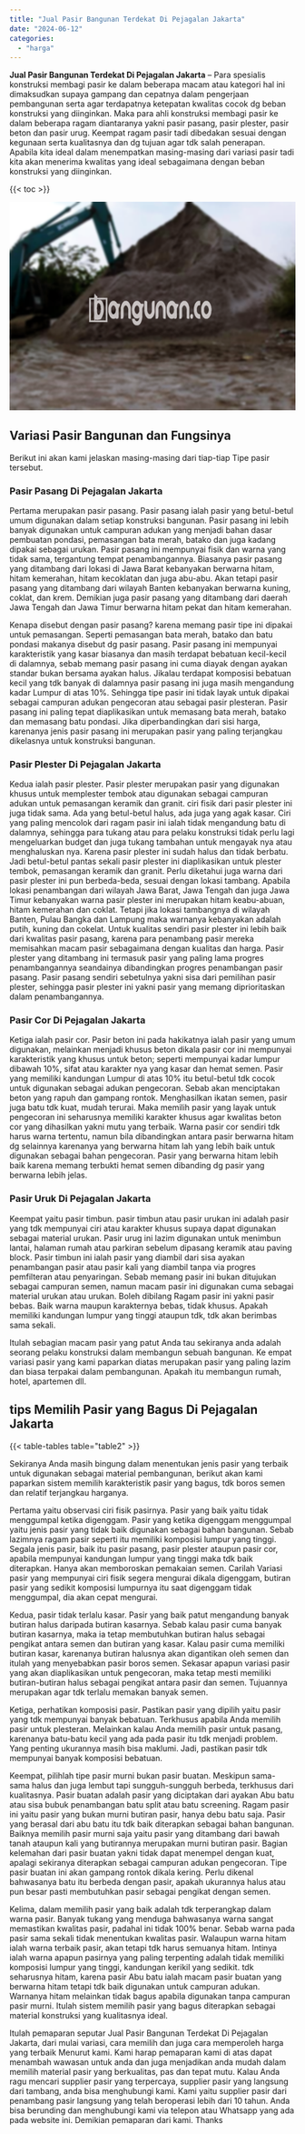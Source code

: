 ```yaml
---
title: "Jual Pasir Bangunan Terdekat Di Pejagalan Jakarta"
date: "2024-06-12"
categories: 
  - "harga"
---
```


**Jual Pasir Bangunan Terdekat Di Pejagalan Jakarta** – Para spesialis konstruksi membagi pasir ke dalam beberapa macam atau kategori hal ini dimaksudkan supaya gampang dan cepatnya dalam pengerjaan pembangunan serta agar terdapatnya ketepatan kwalitas cocok dg beban konstruksi yang diinginkan. Maka para ahli konstruksi membagi pasir ke dalam beberapa ragam diantaranya yakni pasir pasang, pasir plester, pasir beton dan pasir urug. Keempat ragam pasir tadi dibedakan sesuai dengan kegunaan serta kualitasnya dan dg tujuan agar tdk salah penerapan. Apabila kita ideal dalam menempatkan masing-masing dari variasi pasir tadi kita akan menerima kwalitas yang ideal sebagaimana dengan beban konstruksi yang diinginkan.

{{< toc >}}

![Jual Pasir Bangunan Terdekat Di Pejagalan Jakarta](/images/jual-pasir-bangunan-29.png)

## Variasi Pasir Bangunan dan Fungsinya

Berikut ini akan kami jelaskan masing-masing dari tiap-tiap Tipe pasir tersebut.

### Pasir Pasang Di Pejagalan Jakarta

Pertama merupakan pasir pasang. Pasir pasang ialah pasir yang betul-betul umum digunakan dalam setiap konstruksi bangunan. Pasir pasang ini lebih banyak digunakan untuk campuran adukan yang menjadi bahan dasar pembuatan pondasi, pemasangan bata merah, batako dan juga kadang dipakai sebagai urukan. Pasir pasang ini mempunyai fisik dan warna yang tidak sama, tergantung tempat penambangannya. Biasanya pasir pasang yang ditambang dari lokasi di Jawa Barat kebanyakan berwarna hitam, hitam kemerahan, hitam kecoklatan dan juga abu-abu. Akan tetapi pasir pasang yang ditambang dari wilayah Banten kebanyakan berwarna kuning, coklat, dan krem. Demikian juga pasir pasang yang ditambang dari daerah Jawa Tengah dan Jawa Timur berwarna hitam pekat dan hitam kemerahan.

Kenapa disebut dengan pasir pasang? karena memang pasir tipe ini dipakai untuk pemasangan. Seperti pemasangan bata merah, batako dan batu pondasi makanya disebut dg pasir pasang. Pasir pasang ini mempunyai karakteristik yang kasar biasanya dan masih terdapat bebatuan kecil-kecil di dalamnya, sebab memang pasir pasang ini cuma diayak dengan ayakan standar bukan bersama ayakan halus. Jikalau terdapat komposisi bebatuan kecil yang tdk banyak di dalamnya pasir pasang ini juga masih mengandung kadar Lumpur di atas 10%. Sehingga tipe pasir ini tidak layak untuk dipakai sebagai campuran adukan pengecoran atau sebagai pasir plesteran. Pasir pasang ini paling tepat diaplikasikan untuk memasang bata merah, batako dan memasang batu pondasi. Jika diperbandingkan dari sisi harga, karenanya jenis pasir pasang ini merupakan pasir yang paling terjangkau dikelasnya untuk konstruksi bangunan.

### Pasir Plester Di Pejagalan Jakarta

Kedua ialah pasir plester. Pasir plester merupakan pasir yang digunakan khusus untuk memplester tembok atau digunakan sebagai campuran adukan untuk pemasangan keramik dan granit. ciri fisik dari pasir plester ini juga tidak sama. Ada yang betul-betul halus, ada juga yang agak kasar. Ciri yang paling mencolok dari ragam pasir ini ialah tidak mengandung batu di dalamnya, sehingga para tukang atau para pelaku konstruksi tidak perlu lagi mengeluarkan budget dan juga tukang tambahan untuk mengayak nya atau menghaluskan nya. Karena pasir plester ini sudah halus dan tidak berbatu. Jadi betul-betul pantas sekali pasir plester ini diaplikasikan untuk plester tembok, pemasangan keramik dan granit. Perlu diketahui juga warna dari pasir plester ini pun berbeda-beda, sesuai dengan lokasi tambang. Apabila lokasi penambangan dari wilayah Jawa Barat, Jawa Tengah dan juga Jawa Timur kebanyakan warna pasir plester ini merupakan hitam keabu-abuan, hitam kemerahan dan coklat. Tetapi jika lokasi tambangnya di wilayah Banten, Pulau Bangka dan Lampung maka warnanya kebanyakan adalah putih, kuning dan cokelat. Untuk kualitas sendiri pasir plester ini lebih baik dari kwalitas pasir pasang, karena para penambang pasir mereka memisahkan macam pasir sebagaimana dengan kualitas dan harga. Pasir plester yang ditambang ini termasuk pasir yang paling lama progres penambangannya seandainya dibandingkan progres penambangan pasir pasang. Pasir pasang sendiri sebetulnya yakni sisa dari pemilihan pasir plester, sehingga pasir plester ini yakni pasir yang memang diprioritaskan dalam penambangannya.

### Pasir Cor Di Pejagalan Jakarta

Ketiga ialah pasir cor. Pasir beton ini pada hakikatnya ialah pasir yang umum digunakan, melainkan menjadi khusus beton dikala pasir cor ini mempunyai karakteristik yang khusus untuk beton; seperti mempunyai kadar lumpur dibawah 10%, sifat atau karakter nya yang kasar dan hemat semen. Pasir yang memiliki kandungan Lumpur di atas 10% itu betul-betul tdk cocok untuk digunakan sebagai adukan pengecoran. Sebab akan menciptakan beton yang rapuh dan gampang rontok. Menghasilkan ikatan semen, pasir juga batu tdk kuat, mudah terurai. Maka memilih pasir yang layak untuk pengecoran ini seharusnya memiliki karakter khusus agar kwalitas beton cor yang dihasilkan yakni mutu yang terbaik. Warna pasir cor sendiri tdk harus warna tertentu, namun bila dibandingkan antara pasir berwarna hitam dg selainnya karenanya yang berwarna hitam lah yang lebih baik untuk digunakan sebagai bahan pengecoran. Pasir yang berwarna hitam lebih baik karena memang terbukti hemat semen dibanding dg pasir yang berwarna lebih jelas.

### Pasir Uruk Di Pejagalan Jakarta

Keempat yaitu pasir timbun. pasir timbun atau pasir urukan ini adalah pasir yang tdk mempunyai ciri atau karakter khusus supaya dapat digunakan sebagai material urukan. Pasir urug ini lazim digunakan untuk menimbun lantai, halaman rumah atau parkiran sebelum dipasang keramik atau paving block. Pasir timbun ini ialah pasir yang diambil dari sisa ayakan penambangan pasir atau pasir kali yang diambil tanpa via progres pemfilteran atau penyaringan. Sebab memang pasir ini bukan ditujukan sebagai campuran semen, namun macam pasir ini digunakan cuma sebagai material urukan atau urukan. Boleh dibilang Ragam pasir ini yakni pasir bebas. Baik warna maupun karakternya bebas, tidak khusus. Apakah memiliki kandungan lumpur yang tinggi ataupun tdk, tdk akan berimbas sama sekali.

Itulah sebagian macam pasir yang patut Anda tau sekiranya anda adalah seorang pelaku konstruksi dalam membangun sebuah bangunan. Ke empat variasi pasir yang kami paparkan diatas merupakan pasir yang paling lazim dan biasa terpakai dalam pembangunan. Apakah itu membangun rumah, hotel, apartemen dll.

## tips Memilih Pasir yang Bagus Di Pejagalan Jakarta

{{< table-tables table="table2" >}}

Sekiranya Anda masih bingung dalam menentukan jenis pasir yang terbaik untuk digunakan sebagai material pembangunan, berikut akan kami paparkan sistem memilih karakteristik pasir yang bagus, tdk boros semen dan relatif terjangkau harganya.

Pertama yaitu observasi ciri fisik pasirnya. Pasir yang baik yaitu tidak menggumpal ketika digenggam. Pasir yang ketika digenggam menggumpal yaitu jenis pasir yang tidak baik digunakan sebagai bahan bangunan. Sebab lazimnya ragam pasir seperti itu memiliki komposisi lumpur yang tinggi. Segala jenis pasir, baik itu pasir pasang, pasir plester ataupun pasir cor, apabila mempunyai kandungan lumpur yang tinggi maka tdk baik diterapkan. Hanya akan memboroskan pemakaian semen. Carilah Variasi pasir yang mempunyai ciri fisik segera mengurai dikala digenggam, butiran pasir yang sedikit komposisi lumpurnya itu saat digenggam tidak menggumpal, dia akan cepat mengurai.

Kedua, pasir tidak terlalu kasar. Pasir yang baik patut mengandung banyak butiran halus daripada butiran kasarnya. Sebab kalau pasir cuma banyak butiran kasarnya, maka ia tetap membutuhkan butiran halus sebagai pengikat antara semen dan butiran yang kasar. Kalau pasir cuma memiliki butiran kasar, karenanya butiran halusnya akan digantikan oleh semen dan itulah yang menyebabkan pasir boros semen. Sekasar apapun variasi pasir yang akan diaplikasikan untuk pengecoran, maka tetap mesti memiliki butiran-butiran halus sebagai pengikat antara pasir dan semen. Tujuannya merupakan agar tdk terlalu memakan banyak semen.

Ketiga, perhatikan komposisi pasir. Pastikan pasir yang dipilih yaitu pasir yang tdk mempunyai banyak bebatuan. Terkhusus apabila Anda memilih pasir untuk plesteran. Melainkan kalau Anda memilih pasir untuk pasang, karenanya batu-batu kecil yang ada pada pasir itu tdk menjadi problem. Yang penting ukurannya masih bisa maklumi. Jadi, pastikan pasir tdk mempunyai banyak komposisi bebatuan.

Keempat, pilihlah tipe pasir murni bukan pasir buatan. Meskipun sama-sama halus dan juga lembut tapi sungguh-sungguh berbeda, terkhusus dari kualitasnya. Pasir buatan adalah pasir yang diciptakan dari ayakan Abu batu atau sisa bubuk penambangan batu split atau batu screening. Ragam pasir ini yaitu pasir yang bukan murni butiran pasir, hanya debu batu saja. Pasir yang berasal dari abu batu itu tdk baik diterapkan sebagai bahan bangunan. Baiknya memilih pasir murni saja yaitu pasir yang ditambang dari bawah tanah ataupun kali yang butirannya merupakan murni butiran pasir. Bagian kelemahan dari pasir buatan yakni tidak dapat menempel dengan kuat, apalagi sekiranya diterapkan sebagai campuran adukan pengecoran. Tipe pasir buatan ini akan gampang rontok dikala kering. Perlu dikenal bahwasanya batu itu berbeda dengan pasir, apakah ukurannya halus atau pun besar pasti membutuhkan pasir sebagai pengikat dengan semen.

Kelima, dalam memilih pasir yang baik adalah tdk terperangkap dalam warna pasir. Banyak tukang yang menduga bahwasanya warna sangat memastikan kwalitas pasir, padahal ini tidak 100% benar. Sebab warna pada pasir sama sekali tidak menentukan kwalitas pasir. Walaupun warna hitam ialah warna terbaik pasir, akan tetapi tdk harus semuanya hitam. Intinya ialah warna apapun pasirnya yang paling terpenting adalah tidak memiliki komposisi lumpur yang tinggi, kandungan kerikil yang sedikit. tdk seharusnya hitam, karena pasir Abu batu ialah macam pasir buatan yang berwarna hitam tetapi tdk baik digunakan untuk campuran adukan. Warnanya hitam melainkan tidak bagus apabila digunakan tanpa campuran pasir murni. Itulah sistem memilih pasir yang bagus diterapkan sebagai material konstruksi yang kualitasnya ideal.

Itulah pemaparan seputar Jual Pasir Bangunan Terdekat Di Pejagalan Jakarta, dari mulai variasi, cara memilih dan juga cara memperoleh harga yang terbaik Menurut kami. Kami harap pemaparan kami di atas dapat menambah wawasan untuk anda dan juga menjadikan anda mudah dalam memilih material pasir yang berkualitas, pas dan tepat mutu. Kalau Anda ragu mencari supplier pasir yang terpercaya, supplier pasir yang langsung dari tambang, anda bisa menghubungi kami. Kami yaitu supplier pasir dari penambang pasir langsung yang telah beroperasi lebih dari 10 tahun. Anda bisa berunding dan menghubungi kami via telepon atau Whatsapp yang ada pada website ini. Demikian pemaparan dari kami. Thanks
